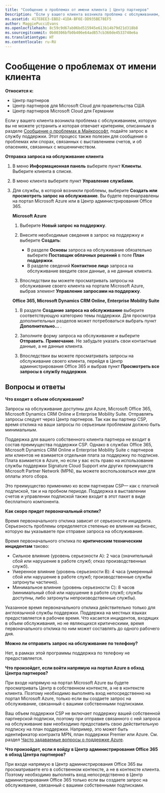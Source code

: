 ```yaml
---
title: "Сообщение о проблемах от имени клиента | Центр партнеров"
Description: "Если у вашего клиента возникла проблема с обслуживанием, которую вы не можете устранить и которая отвечает критериям, описанным в разделе &quot;Сообщение о проблемах в Майкрософт&quot;, подайте запрос в службу поддержки."
ms.assetid: 417E8EE3-EBD2-41DA-BF6E-DD935BE78EF5
author: MaggiePucciEvans
ms.openlocfilehash: 8c59c9d67ab06bd515945e613b14b79d21d318b8
ms.sourcegitcommit: 0b00306bfb0b406e64ad857cb360de4533740e6a
ms.translationtype: HT
ms.contentlocale: ru-RU
---
```

# <a name="report-problems-on-behalf-of-a-customer"></a>Сообщение о проблемах от имени клиента

**Относится к:**

-  Центр партнеров
-  Центр партнеров для Microsoft Cloud для правительства США
-  Центр партнеров Microsoft Cloud для Германии

Если у вашего клиента возникла проблема с обслуживанием, которую вы не можете устранить и которая отвечает критериям, описанным в разделе [Сообщение о проблемах в Майкрософт](escalate-problems-to-microsoft.md), подайте запрос в службу поддержки. Этот процесс также полезен для сообщения о проблемах или спорах, связанных с выставлением счетов, и об опасениях, связанных с мошенничеством.

**Отправка запроса на обслуживание клиента**

1.  В меню **Информационная панель** выберите пункт **Клиенты**. Выберите клиента в списке.

2.  В меню клиента выберите пункт **Управление службами**.

3.  Для службы, в которой возникли проблемы, выберите **Создать или просмотреть запрос на обслуживание**. Вы будете перенаправлены на портал Microsoft Azure или в Центр администрирования Office 365.

    **Microsoft Azure**

    1.  Выберите **Новый запрос на поддержку**.
    2.  Внесите необходимые сведения в запрос на поддержку и выберите **Создать**:
        -   В разделе **Основы** запроса на обслуживание обязательно выберите **Поставщик облачных решений** в поле **План поддержки**.
        -   В разделе сведений **Контактное лицо** запроса на обслуживание введите свои данные, а не данные клиента.

    3.  Впоследствии вы можете просматривать запросы на обслуживание своего клиента на портале Microsoft Azure, выбрав элемент **Управление запросами на поддержку**.

    **Office 365, Microsoft Dynamics CRM Online, Enterprise Mobility Suite**

    1.  В разделе **Создание запроса на обслуживание** выберите соответствующую категорию темы поддержки. Для просмотра дополнительных разделов может потребоваться выбрать пункт **Дополнительно…** .
    2.  Заполните форму запроса на обслуживание и выберите **Отправить**.
        **Примечание**. Не забудьте указать свои контактные данные, а не данные клиента.

         

    3.  Впоследствии вы можете просматривать запросы на обслуживание своего клиента, перейдя в Центр администрирования Office 365 и выбрав пункт **Просмотреть все запросы в службу поддержки**.

## <a name="faq"></a>Вопросы и ответы


**Что входит в объем обслуживания?**

Запросы на обслуживание доступны для Azure, Microsoft Office 365, Microsoft Dynamics CRM Online и Enterprise Mobility Suite. Отправлять запросы следует через Центр партнеров. Так как вы партнер CSP, время отклика на ваши запросы по серьезным проблемам должно быть минимальным.

Поддержка для вашего собственного клиента партнера не входит в состав преимущества поддержки CSP. Однако в службах Office 365, Microsoft Dynamics CRM Online и Enterprise Mobility Suite с партнеров или клиентов не взимается отдельная плата за поддержку по подписке. Плата взимается в Azure, но если у вас есть право на использование службы поддержки Signature Cloud Support или других преимуществ Microsoft Partner Network (MPN), вы можете воспользоваться ими для оплаты этого сбора.

Это преимущество применимо ко всем партнерам CSP— как с платной подпиской, так и на пробном периоде. Поддержка в выставлении счетов и управлении подпиской также входит в этот пакет в виде бесплатного компонента.

**Как скоро придет первоначальный отклик?**

Время первоначального отклика зависит от серьезности инцидента. Серьезность проблемы определяется степенью ее влияния на бизнес, которую вы указываете при отправке запроса на обслуживание.

Время первоначального отклика по **критическим техническим инцидентам** таково:

-   Сильное влияние (уровень серьезности A): 2 часа (значительный сбой или нарушение в работе служб; отказ производственных служб).
-   Умеренное влияние (уровень серьезности B): 4 часа (умеренный сбой или нарушение в работе служб; производственные службы затронуты частично).
-   Минимальное влияние (уровень серьезности C): 8 часов (минимальный сбой или нарушение в работе служб; службы доступны, либо затронуты непроизводственные службы).

Указанное время первоначального отклика действительно только для англоязычной службы поддержки. Поддержка на местных языках предоставляется в рабочее время.
Что касается инцидентов, входящих в объем обслуживания, но не являющихся критическими, время первоначального отклика по ним может составлять до одного рабочего дня.

**Можно ли отправить запрос на обслуживание по телефону?**

Нет, в рамках этой программы поддержка по телефону не предоставляется.

**Что произойдет, если войти напрямую на портал Azure в обход Центра партнеров?**

При входе напрямую на портал Microsoft Azure вы будете просматривать Центр в собственном контексте, а не в контексте клиента. Поэтому необходимо выполнять вход непосредственно на портал Microsoft Azure, только если вы создаете запрос на обслуживание, связанный с вашими собственными подписками.

Ваш объем поддержки CSP не включает поддержку вашей собственной партнерской подписки, поэтому при отправке связанного с ней запроса на обслуживание вам необходимо предоставить свою действительную подписку на план поддержки. Например, это может быть идентификатор контракта MPN, план поддержки Premier или Azure. См. раздел [Часто задаваемые вопросы о поддержке Azure](http://go.microsoft.com/fwlink/?LinkId=717532).

**Что произойдет, если я войду в Центр администрирования Office 365 в обход Центра партнеров?**

При входе напрямую в Центр администрирования Office 365 вы просматриваете его в собственном контексте, а не в контексте клиента. Поэтому необходимо выполнять вход непосредственно в Центр администрирования Office 365 только если вы создаете запрос на обслуживание, связанный с вашими собственными подписками.

 

 



